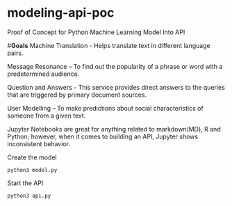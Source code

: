 # modeling-api-poc
Proof of Concept for Python Machine Learning Model Into API

#**Goals**
Machine Translation - Helps translate text in different language pairs.

Message Resonance – To find out the popularity of a phrase or word with a predetermined audience.

Question and Answers - This service provides direct answers to the queries that are triggered by primary document sources.

User Modelling – To make predictions about social characteristics of someone from a given text.

Jupyter Notebooks are great for anything related to markdown(MD), R and Python; however, when it comes to building an API, Jupyter shows inconsistent behavior. 

Create the model 

```
python3 model.py
```

Start the API
```
python3 api.py
```
